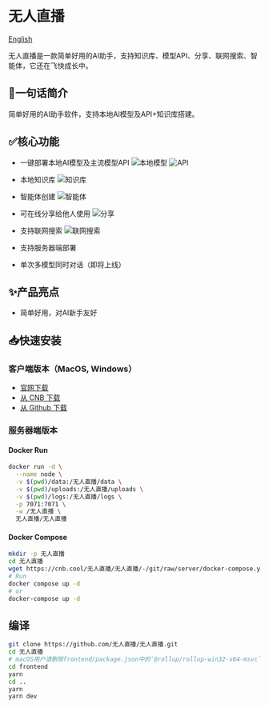 # 无人直播

[English](README.md)

无人直播是一款简单好用的AI助手，支持知识库、模型API、分享、联网搜索、智能体，它还在飞快成长中。

## 🚀一句话简介

简单好用的AI助手软件，支持本地AI模型及API+知识库搭建。

## ✅核心功能

- 一键部署本地AI模型及主流模型API
![本地模型](.github/assets/img/1_zh.png)
![API](.github/assets/img/2_zh.png)

- 本地知识库
![知识库](.github/assets/img/3_zh.png)

- 智能体创建
![智能体](.github/assets/img/4_zh.png)

- 可在线分享给他人使用
![分享](.github/assets/img/5_zh.png)

- 支持联网搜索
![联网搜索](.github/assets/img/6_zh.png)

- 支持服务器端部署
- 单次多模型同时对话（即将上线） 

## ✨产品亮点

- 简单好用，对AI新手友好

## 📥快速安装

### 客户端版本（MacOS, Windows）
- [官网下载](https://www.无人直播.com/)   
- [从 CNB 下载](https://cnb.cool/无人直播/无人直播/-/releases/) 
- [从 Github 下载](https://github.com/无人直播/无人直播/releases)  

### 服务器端版本
#### Docker Run
```bash 
docker run -d \
  --name node \
  -v $(pwd)/data:/无人直播/data \
  -v $(pwd)/uploads:/无人直播/uploads \
  -v $(pwd)/logs:/无人直播/logs \
  -p 7071:7071 \
  -w /无人直播 \
  无人直播/无人直播
```

#### Docker Compose
```bash
mkdir -p 无人直播
cd 无人直播
wget https://cnb.cool/无人直播/无人直播/-/git/raw/server/docker-compose.yml
# Run
docker compose up -d
# or
docker-compose up -d
```

## 编译
```bash
git clone https://github.com/无人直播/无人直播.git
cd 无人直播
# macOS用户请删除frontend/package.json中的`@rollup/rollup-win32-x64-msvc`依赖
cd frontend
yarn
cd ..
yarn
yarn dev
```
